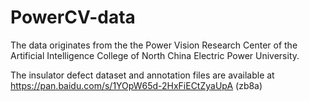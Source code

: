 # PowerCV-data
The data originates from the the Power Vision Research Center of the Artificial Intelligence College of North China Electric Power University.

 The insulator defect dataset and annotation files are available at https://pan.baidu.com/s/1YOpW65d-2HxFiECtZyaUpA (zb8a)
